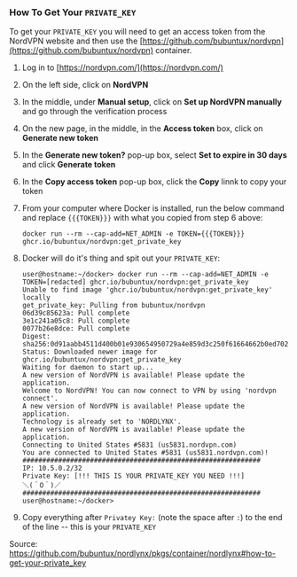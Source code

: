 
### How To Get Your  `PRIVATE_KEY`

[](https://github.com/bubuntux/nordlynx/pkgs/container/nordlynx#how-to-get-your-private_key)

To get your  `PRIVATE_KEY`  you will need to get an access token from the NordVPN website and then use the  [https://github.com/bubuntux/nordvpn](https://github.com/bubuntux/nordvpn)  container.

1.  Log in to  [https://nordvpn.com/](https://nordvpn.com/)
    
2.  On the left side, click on  **NordVPN**
    
3.  In the middle, under  **Manual setup**, click on  **Set up NordVPN manually**  and go through the verification process
    
4.  On the new page, in the middle, in the  **Access token**  box, click on  **Generate new token**
    
5.  In the  **Generate new token?**  pop-up box, select  **Set to expire in 30 days**  and click  **Generate token**
    
6.  In the  **Copy access token**  pop-up box, click the  **Copy**  linnk to copy your token
    
7.  From your computer where Docker is installed, run the below command and replace  `{{{TOKEN}}}`  with what you copied from step 6 above:
    
    ```
    docker run --rm --cap-add=NET_ADMIN -e TOKEN={{{TOKEN}}} ghcr.io/bubuntux/nordvpn:get_private_key
    
    ```
    
8.  Docker will do it's thing and spit out your  `PRIVATE_KEY`:
    
    ```
    user@hostname:~/docker> docker run --rm --cap-add=NET_ADMIN -e TOKEN=[redacted] ghcr.io/bubuntux/nordvpn:get_private_key
    Unable to find image 'ghcr.io/bubuntux/nordvpn:get_private_key' locally
    get_private_key: Pulling from bubuntux/nordvpn
    06d39c85623a: Pull complete 
    3e1c241a05c8: Pull complete 
    0077b26e8dce: Pull complete 
    Digest: sha256:0d91aabb4511d400b01e930654950729a4e859d3c250f61664662b0ed7027c56
    Status: Downloaded newer image for ghcr.io/bubuntux/nordvpn:get_private_key
    Waiting for daemon to start up...
    A new version of NordVPN is available! Please update the application.
    Welcome to NordVPN! You can now connect to VPN by using 'nordvpn connect'.
    A new version of NordVPN is available! Please update the application.
    Technology is already set to 'NORDLYNX'.
    A new version of NordVPN is available! Please update the application.
    Connecting to United States #5831 (us5831.nordvpn.com)
    You are connected to United States #5831 (us5831.nordvpn.com)!
    ############################################################
    IP: 10.5.0.2/32
    Private Key: [!!! THIS IS YOUR PRIVATE_KEY YOU NEED !!!]
    ＼(＾O＾)／############################################################
    user@hostname:~/docker> 
    
    ```
    
9.  Copy everything after  `Privatey Key:` (note the space after  `:`) to the end of the line -- this is your  `PRIVATE_KEY`


Source:
https://github.com/bubuntux/nordlynx/pkgs/container/nordlynx#how-to-get-your-private_key 